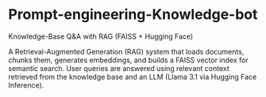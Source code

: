 # Prompt-engineering-Knowledge-bot

Knowledge-Base Q&A with RAG (FAISS + Hugging Face)

A Retrieval-Augmented Generation (RAG) system that loads documents, chunks them, generates embeddings, and builds a FAISS vector index for semantic search. User queries are answered using relevant context retrieved from the knowledge base and an LLM (Llama 3.1 via Hugging Face Inference).
